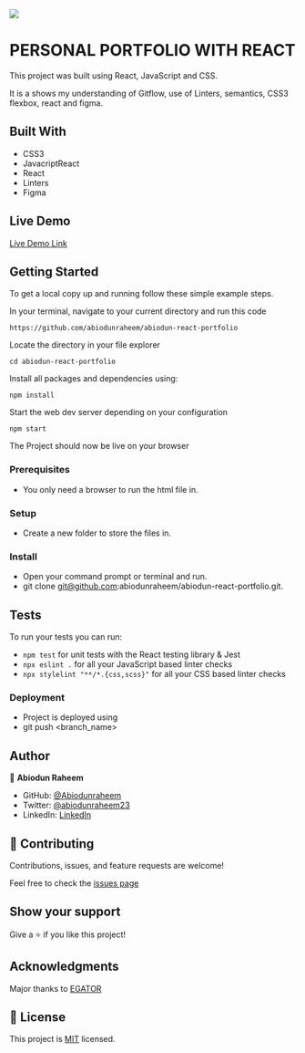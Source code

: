 ![](https://img.shields.io/badge/Microverse-blueviolet)

# PERSONAL PORTFOLIO WITH REACT


This project was built using React, JavaScript and CSS.

It is a shows my understanding of Gitflow, use of Linters, semantics, CSS3 flexbox, react and figma.

## Built With

- CSS3
- JavacriptReact
- React
- Linters
- Figma

## Live Demo
[Live Demo Link]()


## Getting Started
To get a local copy up and running follow these simple example steps.

In your terminal, navigate to your current directory and run this code

`https://github.com/abiodunraheem/abiodun-react-portfolio`

Locate the directory in your file explorer

`cd abiodun-react-portfolio`

Install all packages and dependencies using:

`npm install`

Start the web dev server depending on your configuration

`npm start`

The Project should now be live on your browser

### Prerequisites

- You only need a browser to run the html file in.

### Setup

- Create a new folder to store the files in.

### Install

- Open your command prompt or terminal and run.
- git clone git@github.com:abiodunraheem/abiodun-react-portfolio.git.


## Tests
To run your tests you can run:
- `npm test` for unit tests with the React testing library & Jest
- `npx eslint .` for all your JavaScript based linter checks
- `npx stylelint "**/*.{css,scss}"` for all your CSS based linter checks
### Deployment

- Project is deployed using
- git push <branch_name>



## Author

👤 **Abiodun Raheem**

- GitHub: [@Abiodunraheem](https://github.com/Abiodunraheem)
- Twitter: [@abiodunraheem23](https://twitter.com/abiodunraheem23)
- LinkedIn: [LinkedIn](https://www.linkedin.com/in/abiodun-raheem)

## 🤝 Contributing

Contributions, issues, and feature requests are welcome!

Feel free to check the [issues page](https://github.com/abiodunraheem/abiodun-react-portfolio)

## Show your support

Give a ⭐️ if you like this project!

## Acknowledgments
Major thanks to [EGATOR](https://twitter.com/egator)


## 📝 License

This project is [MIT](./MIT.md) licensed.
